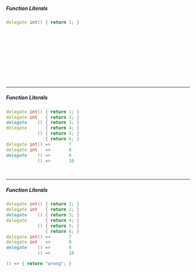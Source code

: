 ##### Function Literals

```d
delegate int() { return 1; }










⁣
```

---

##### Function Literals

```d
delegate int() { return 1; }
delegate int   { return 2; }
delegate    () { return 3; }
delegate       { return 4; }
            () { return 5; }
               { return 6; }
delegate int() =>       7
delegate int   =>       8
delegate    () =>       9
            () =>       10

⁣
```

---

##### Function Literals

```d
delegate int() { return 1; }
delegate int   { return 2; }
delegate    () { return 3; }
delegate       { return 4; }
            () { return 5; }
               { return 6; }
delegate int() =>       7
delegate int   =>       8
delegate    () =>       9
            () =>       10

() => { return "wrong"; }
```
